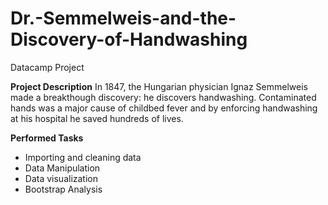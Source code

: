 # Dr.-Semmelweis-and-the-Discovery-of-Handwashing
Datacamp Project

**Project Description**
In 1847, the Hungarian physician Ignaz Semmelweis made a breakthough discovery: he discovers handwashing. Contaminated hands was a major cause of childbed fever and by enforcing handwashing at his hospital he saved hundreds of lives.

**Performed Tasks**

- Importing and cleaning data
- Data Manipulation
- Data visualization
- Bootstrap Analysis
